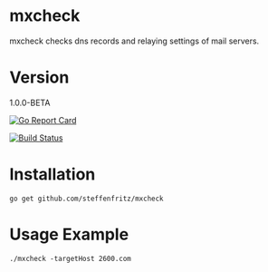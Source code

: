 # mxcheck

mxcheck checks dns records and relaying settings of mail servers.

# Version

1.0.0-BETA

[![Go Report Card](https://goreportcard.com/badge/github.com/steffenfritz/mxcheck)](https://goreportcard.com/report/github.com/steffenfritz/mxcheck)

[![Build Status](https://travis-ci.org/steffenfritz/mxcheck.svg?branch=master)](https://travis-ci.org/steffenfritz/mxcheck)


# Installation

    go get github.com/steffenfritz/mxcheck

# Usage Example

    ./mxcheck -targetHost 2600.com
